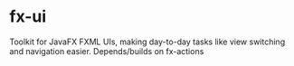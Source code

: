 # fx-ui
Toolkit for JavaFX FXML UIs, making day-to-day tasks like view switching and navigation easier. Depends/builds on fx-actions
